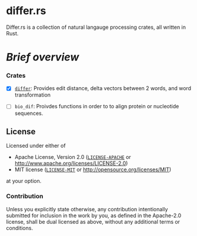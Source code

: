 # differ.rs

Differ.rs is a collection of natural langauge processing crates, all written in Rust.

# *Brief overview*
### Crates
 - [x] [`differ`](./crates/differ): Provides edit distance, delta vectors between 2 words, and word transformation 
 - [ ] `bio_dif`: Proivdes functions in order to to align protein or nucleotide sequences.



## License
Licensed under either of
 * Apache License, Version 2.0 ([`LICENSE-APACHE`](LICENSE-APACHE) or http://www.apache.org/licenses/LICENSE-2.0)
 * MIT license ([`LICENSE-MIT`](LICENSE-MIT) or http://opensource.org/licenses/MIT)

at your option.

### Contribution
Unless you explicitly state otherwise, any contribution intentionally submitted for inclusion in the work by you, as defined in the Apache-2.0 license, shall be dual licensed as above, without any additional terms or conditions.
